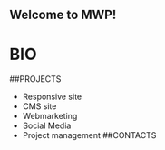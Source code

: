## Welcome to MWP!

# BIO
##PROJECTS
- Responsive site
- CMS site
- Webmarketing
- Social Media
- Project management
##CONTACTS
